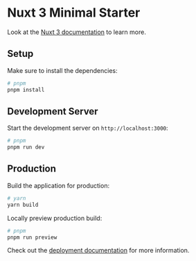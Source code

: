 # Nuxt 3 Minimal Starter

Look at the [Nuxt 3 documentation](https://nuxt.com/docs/getting-started/introduction) to learn more.

## Setup

Make sure to install the dependencies:

```bash
# pnpm
pnpm install
```

## Development Server

Start the development server on `http://localhost:3000`:

```bash
# pnpm
pnpm run dev
```

## Production

Build the application for production:

```bash
# yarn
yarn build
```

Locally preview production build:

```bash
# pnpm
pnpm run preview
```

Check out the [deployment documentation](https://nuxt.com/docs/getting-started/deployment) for more information.
